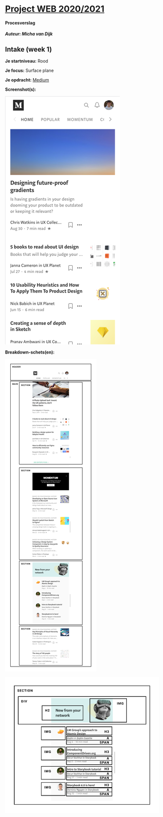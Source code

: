 # [Project WEB 2020/2021](https://michavandijk.github.io/project-web-2021/)
#### Procesverslag
##### Auteur: Micha van Dijk


## Intake (week 1)

**Je startniveau:** Rood

**Je focus:** Surface plane

**Je opdracht:** [Medium](https://medium.com/ )

**Screenshot(s):**

![Medium.com screenshot](images/medium-screenshot.png)

**Breakdown-schets(en):**

![Medium.com breakdown](images/breakdown.png)

![Medium.com close breakdown](images/close-breakdown.png)


<!-- ## Bronnenlijst
1. -bron 1-


## Voortgang

### Voortgang 1 (week 3)

-same as voortgang 1-


### Voortgang 2 (week 5)

-same as voortgang 1-


### Voortgang 3 (week 6)

#### Stand van zaken

-dit ging goed & dit was lastig-

**Screenshot(s):**

-screenshot(s) van hoe ver je bent-


## Agenda voor meeting

-samen met je groepje opstellen-

### Verslag van meeting

-na afloop snel uitkomsten vastleggen-


## Eindgesprek (week 7/8)

-dit ging goed & dit was lastig-

**Screenshot(s):**

-screenshot(s) van je eindresultaat- -->